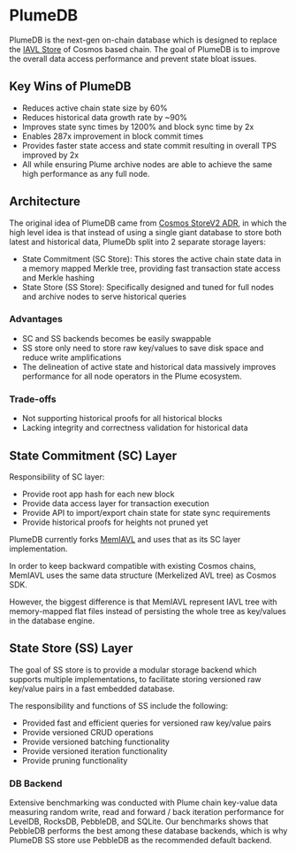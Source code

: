 # PlumeDB
PlumeDB is the next-gen on-chain database which is designed to replace the [IAVL Store](https://github.com/cosmos/iavl) of Cosmos based chain.
The goal of PlumeDB is to improve the overall data access performance and prevent state bloat issues.

## Key Wins of PlumeDB
- Reduces active chain state size by 60%
- Reduces historical data growth rate by ~90%
- Improves state sync times by 1200% and block sync time by 2x
- Enables 287x improvement in block commit times
- Provides faster state access and state commit resulting in overall TPS improved by 2x
- All while ensuring Plume archive nodes are able to achieve the same high performance as any full node.

## Architecture
The original idea of PlumeDB came from [Cosmos StoreV2 ADR](https://docs.cosmos.network/main/build/architecture/adr-065-store-v2), in which the high level idea is that instead of
using a single giant database to store both latest and historical data, PlumeDb split into 2 separate storage layers:
- State Commitment (SC Store): This stores the active chain state data in a memory mapped Merkle tree, providing fast transaction state access and Merkle hashing
- State Store (SS Store): Specifically designed and tuned for full nodes and archive nodes to serve historical queries

### Advantages
- SC and SS backends becomes be easily swappable
- SS store only need to store raw key/values to save disk space and reduce write amplifications
- The delineation of active state and historical data massively improves performance for all node operators in the Plume ecosystem.

### Trade-offs
- Not supporting historical proofs for all historical blocks
- Lacking integrity and correctness validation for historical data

## State Commitment (SC) Layer
Responsibility of SC layer:
- Provide root app hash for each new block
- Provide data access layer for transaction execution
- Provide API to import/export chain state for state sync requirements
- Provide historical proofs for heights not pruned yet

PlumeDB currently forks [MemIAVL](https://github.com/crypto-org-chain/cronos/tree/main/memiavl) and uses that as its SC layer implementation.

In order to keep backward compatible with existing Cosmos chains, MemIAVL uses the same data structure (Merkelized AVL tree) as Cosmos SDK.

However, the biggest difference is that MemIAVL represent IAVL tree with memory-mapped flat files instead of persisting the whole tree as key/values in the database engine.

## State Store (SS) Layer
The goal of SS store is to provide a modular storage backend which supports multiple implementations,
to facilitate storing versioned raw key/value pairs in a fast embedded database.

The responsibility and functions of SS include the following:
- Provided fast and efficient queries for versioned raw key/value pairs
- Provide versioned CRUD operations
- Provide versioned batching functionality
- Provide versioned iteration functionality
- Provide pruning functionality

### DB Backend
Extensive benchmarking was conducted with Plume chain key-value data measuring random write, read and forward / back iteration performance for LevelDB, RocksDB, PebbleDB, and SQLite.
Our benchmarks shows that PebbleDB performs the best among these database backends, which is why PlumeDB SS store use PebbleDB as the recommended default backend.
